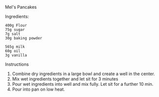 Mel's Pancakes

Ingredients:

    400g Flour
    75g sugar
    7g salt
    30g baking powder
    
    565g milk
    60g oil
    3g vanilla
    
    
Instructions

1. Combine dry ingredients in a large bowl and create a well in the center.
2. Mix wet ingredients together and let sit for 3 minutes
3. Pour wet ingredients into well and mix fully. Let sit for a further 10 min.
4. Pour into pan on low heat.

